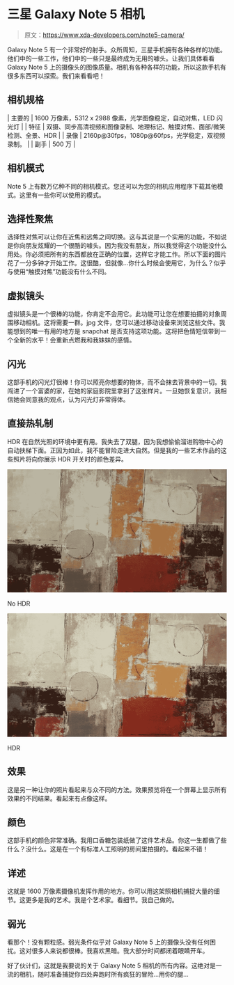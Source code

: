 # 三星 Galaxy Note 5 相机

> 原文：<https://www.xda-developers.com/note5-camera/>

Galaxy Note 5 有一个非常好的射手。众所周知，三星手机拥有各种各样的功能。他们中的一些工作，他们中的一些只是最终成为无用的噱头。让我们具体看看 Galaxy Note 5 上的摄像头的图像质量。相机有各种各样的功能，所以这款手机有很多东西可以探索。我们来看看吧！

## 相机规格

| 主要的 | 1600 万像素，5312 x 2988 像素，光学图像稳定，自动对焦，LED 闪光灯 |
| 特征 | 双摄、同步高清视频和图像录制、地理标记、触摸对焦、面部/微笑检测、全景、HDR |
| 录像 | 2160p@30fps，1080p@60fps，光学稳定，双视频录制。 |
| 副手 | 500 万 |

## 相机模式

Note 5 上有数万亿种不同的相机模式。您还可以为您的相机应用程序下载其他模式。这里有一些你可以使用的模式。

## 选择性聚焦

选择性对焦可以让你在近焦和远焦之间切换。这与其说是一个实用的功能，不如说是你向朋友炫耀的一个很酷的噱头。因为我没有朋友，所以我觉得这个功能没什么用处。你必须把所有的东西都放在正确的位置，这样它才能工作。所以下面的图片花了一分多钟才开始工作。这很酷，但就像...你什么时候会使用它，为什么？似乎与使用“触摸对焦”功能没有什么不同。

## 虚拟镜头

虚拟镜头是一个很棒的功能，你肯定不会用它。此功能可让您在想要拍摄的对象周围移动相机。这将需要一群。jpg 文件，您可以通过移动设备来浏览这些文件。我能想到的唯一有用的地方是 snapchat 是否支持这项功能。这将把色情短信带到一个全新的水平！会重新点燃我和我妹妹的感情。

## 闪光

这部手机的闪光灯很棒！你可以照亮你想要的物体，而不会抹去背景中的一切。我闯进了一个富婆的家，在她的家庭影院里拿到了这张样片。一旦她恢复意识，我相信她会同意我的观点，认为闪光灯非常得体。

## 直接热轧制

HDR 在自然光照的环境中更有用。我失去了双腿，因为我想偷偷溜进购物中心的自动扶梯下面。正因为如此，我不能冒险走进大自然。但是我的一些艺术作品的这些照片将向你展示 HDR 开关时的颜色差异。

 <picture>![20151013_232344](img/671aaf819974c5318bb5da169d88df8f.png)</picture> 

No HDR

 <picture>![20151013_232339](img/41be98e99d68b3627fa15565c25da60e.png)</picture> 

HDR

## 效果

这是另一种让你的照片看起来与众不同的方法。效果预览将在一个屏幕上显示所有效果的不同结果。看起来有点像这样。

## 颜色

这部手机的颜色非常准确。我用口香糖包装纸做了这件艺术品。你这一生都做了些什么？没什么。这是在一个有标准人工照明的房间里拍摄的。看起来不错！

## 详述

这就是 1600 万像素摄像机发挥作用的地方。你可以用这架照相机捕捉大量的细节。这更多是我的艺术。我是个艺术家。看细节。我自己做的。

## 弱光

看那个！没有颗粒感。弱光条件似乎对 Galaxy Note 5 上的摄像头没有任何困扰。这对很多人来说都很棒。我喜欢黑暗。我大部分时间都闭着眼睛开车。

好了伙计们，这就是我要说的关于 Galaxy Note 5 相机的所有内容。这绝对是一流的相机，随时准备捕捉你四处奔跑时所有疯狂的冒险...用你的腿...